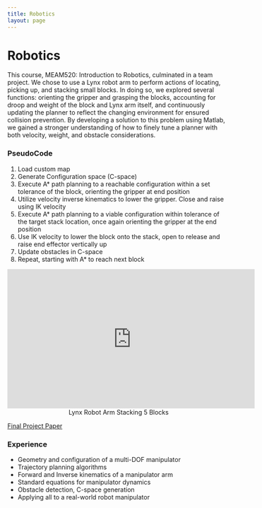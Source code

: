 ```yaml
---
title: Robotics
layout: page
---
```

# Robotics
This course, MEAM520: Introduction to Robotics, culminated in a team project. We chose to use a Lynx robot arm to perform actions of locating, picking up, and stacking small blocks. In doing so, we explored several functions: orienting the gripper and grasping the blocks, accounting for droop and weight of the block and Lynx arm itself, and continuously updating the planner to reflect the changing environment for ensured collision prevention. By developing a solution to this problem using Matlab, we gained a stronger understanding of how to finely tune a planner with both velocity, weight, and obstacle considerations.

### PseudoCode
1. Load custom map
2. Generate Configuration space (C-space)
3. Execute A*  path planning to a reachable configuration within a set tolerance of the block, orienting the gripper at end position
4. Utilize velocity inverse kinematics to lower the gripper. Close and raise using IK velocity
5. Execute A* path planning to a viable configuration within tolerance of the target stack location, once again orienting the gripper at the end position
6. Use IK velocity to lower the block onto the stack, open to release and raise end effector vertically up
7. Update obstacles in C-space
8. Repeat, starting with A* to reach next block

<center>
  <iframe width="560" height="315" src="https://www.youtube.com/embed/2dLq227PmDc" frameborder="0" allowfullscreen></iframe>
</center>
<center>
Lynx Robot Arm Stacking 5 Blocks
</center>

[Final Project Paper](https://github.com/susan-z/susan-z.github.io/tree/master/projects/RoboFinalPaper.pdf)

### Experience
* Geometry and configuration of a multi-DOF manipulator
* Trajectory planning algorithms
* Forward and Inverse kinematics of a manipulator arm
* Standard equations for manipulator dynamics
* Obstacle detection, C-space generation
* Applying all to a real-world robot manipulator

<!--[![Lynx Arm Video](//github.com/susan-z/susan-z.github.io/blob/master/img/roboarmvideo.JPG?raw=true)](//youtu.be/2dLq227PmDc "Lynx Stacking 5 Blocks")
<figcaption>Click above to access Youtube video: Lynx Stacking 5 Blocks</figcaption>-->
